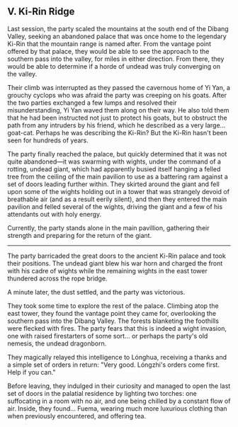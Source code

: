 ## V. Ki-Rin Ridge

Last session, the party scaled the mountains at the south end of the Dibang Valley, seeking an abandoned palace that was once home to the legendary Ki-Rin that the mountain range is named after. From the vantage point offered by that palace, they would be able to see the approach to the southern pass into the valley, for miles in either direction. From there, they would be able to determine if a horde of undead was truly converging on the valley.

Their climb was interrupted as they passed the cavernous home of Yi Yan, a grouchy cyclops who was afraid the party was creeping on his goats. After the two parties exchanged a few lumps and resolved their misunderstanding, Yi Yan waved them along on their way. He also told them that he had been instructed not just to protect his goats, but to obstruct the path from any intruders by his friend, which he described as a very large... goat-cat. Perhaps he was describing the Ki-Rin? But the Ki-Rin hasn't been seen for hundreds of years.

The party finally reached the palace, but quickly determined that it was not quite abandoned—it was swarming with wights, under the command of a rotting, undead giant, which had apparently busied itself hanging a felled tree from the ceiling of the main pavilion to use as a battering ram against a set of doors leading further within. They skirted around the giant and fell upon some of the wights holding out in a tower that was strangely devoid of breathable air (and as a result eerily silent), and then they entered the main pavilion and felled several of the wights, driving the giant and a few of his attendants out with holy energy.

Currently, the party stands alone in the main pavillion, gathering their strength and preparing for the return of the giant.

---

The party barricaded the great doors to the ancient Ki-Rin palace and took their positions. The undead giant blew his war horn and charged the front with his cadre of wights while the remaining wights in the east tower thundered across the rope bridge.

A minute later, the dust settled, and the party was victorious.

They took some time to explore the rest of the palace. Climbing atop the east tower, they found the vantage point they came for, overlooking the southern pass into the Dibang Valley. The forests blanketing the foothills were flecked with fires. The party fears that this is indeed a wight invasion, one with raised firestarters of some sort... or perhaps the party's old nemesis, the undead dragonborn.

They magically relayed this intelligence to Lónghua, receiving a thanks and a simple set of orders in return: "Very good. Lóngzhi's orders come first. Help if you can."

Before leaving, they indulged in their curiosity and managed to open the last set of doors in the palatial residence by lighting two torches: one suffocating in a room with no air, and one being chilled by a constant flow of air. Inside, they found... Fuema, wearing much more luxurious clothing than when previously encountered, and offering tea.